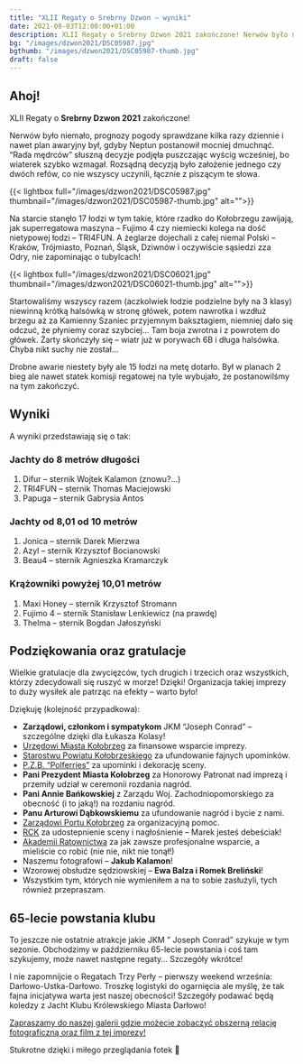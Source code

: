 ```yaml
---
title: "XLII Regaty o Srebrny Dzwon – wyniki"
date: 2021-08-03T12:00:00+01:00
description: XLII Regaty o Srebrny Dzwon 2021 zakończone! Nerwów było niemało. Na starcie stanęło 17 łodzi. Wyniki, podziękowania i gratulacje.
bg: "/images/dzwon2021/DSC05987.jpg"
bgthumb: "/images/dzwon2021/DSC05987-thumb.jpg"
draft: false
---
```


## Ahoj!
XLII Regaty o **Srebrny Dzwon 2021** zakończone!

Nerwów było niemało, prognozy pogody sprawdzane kilka razy dziennie i nawet plan awaryjny był, gdyby Neptun postanowił mocniej dmuchnąć. “Rada mędrców” słuszną decyzje podjęła puszczając wyścig wcześniej, bo wiaterek szybko wzmagał. Rozsądną decyzją było założenie jednego czy dwóch refów, co nie wszyscy uczynili, łącznie z piszącym te słowa.

{{< lightbox full="/images/dzwon2021/DSC05987.jpg" thumbnail="/images/dzwon2021/DSC05987-thumb.jpg" alt="">}}

Na starcie stanęło 17 łodzi w tym takie, które rzadko do Kołobrzegu zawijają, jak superregatowa maszyna – Fujimo 4 czy niemiecki kolega na dość nietypowej łodzi – TRI4FUN. A żeglarze dojechali z całej niemal Polski – Kraków, Trójmiasto, Poznań, Śląsk, Dziwnów i oczywiście sąsiedzi zza Odry, nie zapominając o tubylcach!

{{< lightbox full="/images/dzwon2021/DSC06021.jpg" thumbnail="/images/dzwon2021/DSC06021-thumb.jpg" alt="">}}

Startowaliśmy wszyscy razem (aczkolwiek łodzie podzielne były na 3 klasy) niewinną krótką halsówką w stronę główek, potem nawrotka i wzdłuż brzegu aż za Kamienny Szaniec przyjemnym baksztagiem, niemniej dało się odczuć, że płyniemy coraz szybciej… Tam boja zwrotna i z powrotem do główek. Żarty skończyły się – wiatr już w porywach 6B i długa halsówka. Chyba nikt suchy nie został…

Drobne awarie niestety były ale 15 łodzi na metę dotarło. Był w planach 2 bieg ale nawet statek komisji regatowej na tyle wybujało, że postanowilśmy na tym zakończyć.

## Wyniki
A wyniki przedstawiają się o tak:

### Jachty do 8 metrów długości
1. Difur – sternik Wojtek Kalamon (znowu?…)
1. TRI4FUN – sternik Thomas Maciejowski
1. Papuga – sternik Gabrysia Antos
### Jachty od 8,01 od 10 metrów
1. Jonica – sternik Darek Mierzwa
1. Azyl – sternik Krzysztof Bocianowski
1. Beau4 – sternik Agnieszka Kramarczyk
### Krążowniki powyżej 10,01 metrów
1. Maxi Honey – sternik Krzysztof Stromann
1. Fujimo 4 – sternik Stanisław Lenkiewicz (na prawdę)
1. Thelma – sternik Bogdan Jałoszyński

## Podziękowania oraz gratulacje
Wielkie gratulacje dla zwycięzców, tych drugich i trzecich oraz wszystkich, którzy zdecydowali się ruszyć w morze! Dzięki! Organizacja takiej imprezy to duży wysiłek ale patrząc na efekty – warto było!

Dziękuję (kolejność przypadkowa):
- **Zarządowi, członkom i sympatykom** JKM “Joseph Conrad” – szczególne dzięki dla Łukasza Kolasy!
- [Urzędowi Miasta Kołobrzeg](https://i-kolobrzeg.pl/) za finansowe wsparcie imprezy.
- [Starostwu Powiatu Kołobrzeskiego](https://www.powiat.kolobrzeg.pl/) za ufundowanie fajnych upominków.
- [P.Z.B. “Polferries”](https://polferries.pl/) za upominki i dekorację sceny.
- **Pani Prezydent Miasta Kołobrzeg** za Honorowy Patronat nad imprezą i przemiły udział w ceremonii rozdania nagród.
- **Pani Annie Bańkowskiej** z Zarządu Woj. Zachodniopomorskiego za obecność (i to jaką!) na rozdaniu nagród.
- **Panu Arturowi Dąbkowskiemu** za ufundowanie nagród i bycie z nami.
- [Zarządowi Portu Kołobrzeg](https://zpmkolobrzeg.pl/) za organizacyjną pomoc.
- [RCK](http://rck.kolobrzeg.eu/) za udostepnienie sceny i nagłośnienie – Marek jesteś debeściak!
- [Akademii Ratownictwa](https://akademiaratownictwa.com.pl/) za jak zawsze profesjonalne wsparcie, a mieliście co robić (nie nie, nikt nie tonął!)
- Naszemu fotografowi – **Jakub Kalamon**!
- Wzorowej obsłudze sędziowskiej – **Ewa Balza i Romek Breliński**!
- Wszystkim tym, których nie wymieniłem a na to sobie zasłużyli, tych również przepraszam.

## 65-lecie powstania klubu
To jeszcze nie ostatnie atrakcje jakie JKM ” Joseph Conrad” szykuje w tym sezonie. Obchodzimy w październiku 65-lecie powstania i coś tam szykujemy, może nawet następne regaty… Szczegóły wkrótce!

I nie zapomnijcie o Regatach Trzy Perły – pierwszy weekend września: Darłowo-Ustka-Darłowo. Troszkę logistyki do ogarnięcia ale myślę, że tak fajna inicjatywa warta jest naszej obecności! Szczegóły podawać będą koledzy z Jacht Klubu Królewskiego Miasta Darłowo!

[Zapraszamy do naszej galerii gdzie możecie zobaczyć obszerną relację fotograficzną oraz film z tej imprezy!](https://klubmorski.pl/galerie/srebrny-dzwon-2021/)

Stukrotne dzięki i miłego przeglądania fotek 🙂
